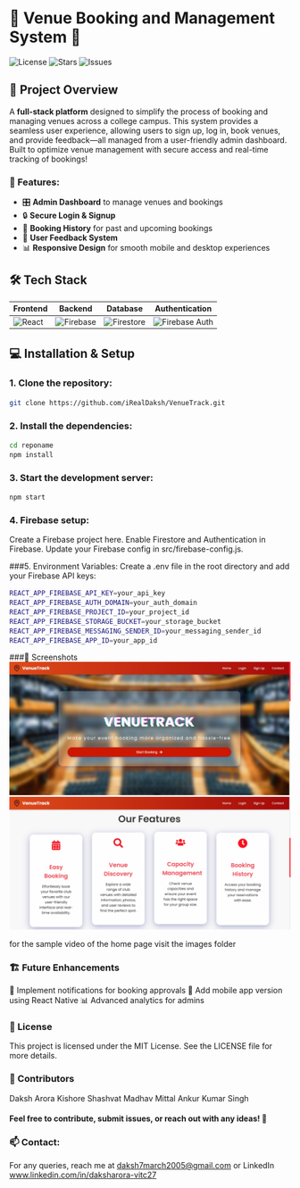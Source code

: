 # 🎉 Venue Booking and Management System 🎉

![License](https://img.shields.io/github/license/yourusername/reponame) ![Stars](https://img.shields.io/github/stars/yourusername/reponame) ![Issues](https://img.shields.io/github/issues/yourusername/reponame)

## 🚀 Project Overview

A **full-stack platform** designed to simplify the process of booking and managing venues across a college campus. This system provides a seamless user experience, allowing users to sign up, log in, book venues, and provide feedback—all managed from a user-friendly admin dashboard. Built to optimize venue management with secure access and real-time tracking of bookings!

### 🎯 Features:
- 🎛️ **Admin Dashboard** to manage venues and bookings  
- 🔒 **Secure Login & Signup**  
- 📅 **Booking History** for past and upcoming bookings  
- 📝 **User Feedback System**  
- 📊 **Responsive Design** for smooth mobile and desktop experiences  

## 🛠️ Tech Stack

| Frontend | Backend | Database | Authentication |
| -------- | ------- | -------- | -------------- |
| ![React](https://img.shields.io/badge/-React-61DAFB?logo=react&logoColor=white&style=for-the-badge) | ![Firebase](https://img.shields.io/badge/-Firebase-FFCA28?logo=firebase&logoColor=white&style=for-the-badge) | ![Firestore](https://img.shields.io/badge/-Firestore-039BE5?logo=firebase&logoColor=white&style=for-the-badge) | ![Firebase Auth](https://img.shields.io/badge/-Firebase%20Auth-039BE5?logo=firebase&logoColor=white&style=for-the-badge) |

## 💻 Installation & Setup

### 1. Clone the repository:
```bash
git clone https://github.com/iRealDaksh/VenueTrack.git
```
### 2. Install the dependencies:
```bash
cd reponame
npm install
```
### 3. Start the development server:
```bash
npm start
```
### 4. Firebase setup:
Create a Firebase project here.
Enable Firestore and Authentication in Firebase.
Update your Firebase config in src/firebase-config.js.

###5. Environment Variables:
Create a .env file in the root directory and add your Firebase API keys:
```bash
REACT_APP_FIREBASE_API_KEY=your_api_key
REACT_APP_FIREBASE_AUTH_DOMAIN=your_auth_domain
REACT_APP_FIREBASE_PROJECT_ID=your_project_id
REACT_APP_FIREBASE_STORAGE_BUCKET=your_storage_bucket
REACT_APP_FIREBASE_MESSAGING_SENDER_ID=your_messaging_sender_id
REACT_APP_FIREBASE_APP_ID=your_app_id
```
###🎨 Screenshots
![Main page screenshot #1](./images/mainpage.jpg)
![Main page screenshot #2](images/mainpage2.jpg)

for the sample video of the home page visit the images folder

### 🏗️ Future Enhancements
🌟 Implement notifications for booking approvals
📲 Add mobile app version using React Native
📊 Advanced analytics for admins

### 📜 License
This project is licensed under the MIT License. See the LICENSE file for more details.

### 🙌 Contributors
Daksh Arora
Kishore Shashvat
Madhav Mittal
Ankur Kumar Singh


#### Feel free to contribute, submit issues, or reach out with any ideas! 🤝

### 📫 Contact:
For any queries, reach me at daksh7march2005@gmail.com or LinkedIn www.linkedin.com/in/daksharora-vitc27
